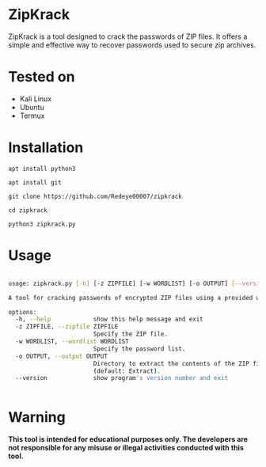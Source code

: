 
# ZipKrack
ZipKrack is a tool designed to crack the passwords of ZIP files. It offers a simple and effective way to recover passwords used to secure zip archives.

# Tested on
- Kali Linux
- Ubuntu
- Termux

# Installation
`apt install python3`

`apt install git`

`git clone https://github.com/Redeye00007/zipkrack`

`cd zipkrack`

`python3 zipkrack.py`

# Usage
```bash

usage: zipkrack.py [-h] [-z ZIPFILE] [-w WORDLIST] [-o OUTPUT] [--version]

A tool for cracking passwords of encrypted ZIP files using a provided wordlist.

options:
  -h, --help            show this help message and exit
  -z ZIPFILE, --zipfile ZIPFILE
                        Specify the ZIP file.
  -w WORDLIST, --wordlist WORDLIST
                        Specify the password list.
  -o OUTPUT, --output OUTPUT
                        Directory to extract the contents of the ZIP file if the password is found
                        (default: Extract).
  --version             show program's version number and exit
                                                                                                         
```


# Warning
**This tool is intended for educational purposes only. The developers are not responsible for any misuse or illegal activities conducted with this tool.**
